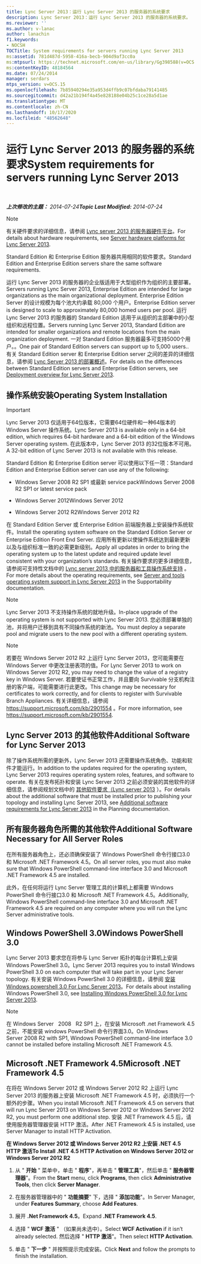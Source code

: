 ```yaml
---
title: Lync Server 2013：运行 Lync Server 2013 的服务器的系统要求
description: Lync Server 2013：运行 Lync Server 2013 的服务器的系统要求。
ms.reviewer: ''
ms.author: v-lanac
author: lanachin
f1.keywords:
- NOCSH
TOCTitle: System requirements for servers running Lync Server 2013
ms:assetid: 781d487d-5958-416a-becb-904d9af3cc0a
ms:mtpsurl: https://technet.microsoft.com/en-us/library/Gg398588(v=OCS.15)
ms:contentKeyID: 48184564
ms.date: 07/24/2014
manager: serdars
mtps_version: v=OCS.15
ms.openlocfilehash: 7b85940294e35a953d4ffb9c07bfdaba79141485
ms.sourcegitcommit: d42a21b194f4a45e828188e04b25c1ce28a5d1ae
ms.translationtype: MT
ms.contentlocale: zh-CN
ms.lasthandoff: 10/17/2020
ms.locfileid: "48562648"
---
```

# <a name="system-requirements-for-servers-running-lync-server-2013"></a><span data-ttu-id="d43ce-103">运行 Lync Server 2013 的服务器的系统要求</span><span class="sxs-lookup"><span data-stu-id="d43ce-103">System requirements for servers running Lync Server 2013</span></span>

<div data-xmlns="http://www.w3.org/1999/xhtml">

<div class="topic" data-xmlns="http://www.w3.org/1999/xhtml" data-msxsl="urn:schemas-microsoft-com:xslt" data-cs="https://msdn.microsoft.com/">

<div data-asp="https://msdn2.microsoft.com/asp">



</div>

<div id="mainSection">

<div id="mainBody">

<span> </span>

<span data-ttu-id="d43ce-104">_**上次修改的主题：** 2014-07-24_</span><span class="sxs-lookup"><span data-stu-id="d43ce-104">_**Topic Last Modified:** 2014-07-24_</span></span>

<div>


> [!NOTE]
> <span data-ttu-id="d43ce-105">有关硬件要求的详细信息，请参阅 <A href="lync-server-2013-server-hardware-platforms.md">Lync server 2013 的服务器硬件平台</A>。</span><span class="sxs-lookup"><span data-stu-id="d43ce-105">For details about hardware requirements, see <A href="lync-server-2013-server-hardware-platforms.md">Server hardware platforms for Lync Server 2013</A>.</span></span>



</div>

<span data-ttu-id="d43ce-106">Standard Edition 和 Enterprise Edition 服务器共用相同的软件要求。</span><span class="sxs-lookup"><span data-stu-id="d43ce-106">Standard Edition and Enterprise Edition servers share the same software requirements.</span></span>

<span data-ttu-id="d43ce-107">运行 Lync Server 2013 的服务器的企业版适用于大型组织作为组织的主要部署。</span><span class="sxs-lookup"><span data-stu-id="d43ce-107">Servers running Lync Server 2013, Enterprise Edition are intended for large organizations as the main organizational deployment.</span></span> <span data-ttu-id="d43ce-108">Enterprise Edition Server 的设计规模为每个池大约承载 80,000 个用户。</span><span class="sxs-lookup"><span data-stu-id="d43ce-108">Enterprise Edition server is designed to scale to approximately 80,000 homed users per pool.</span></span> <span data-ttu-id="d43ce-109">运行 Lync Server 2013 的服务器的 Standard Edition 适用于从组织的主部署中的小型组织和远程位置。</span><span class="sxs-lookup"><span data-stu-id="d43ce-109">Servers running Lync Server 2013, Standard Edition are intended for smaller organizations and remote locations from the main organization deployment.</span></span> <span data-ttu-id="d43ce-110">一对 Standard Edition 服务器最多可支持5000个用户。。</span><span class="sxs-lookup"><span data-stu-id="d43ce-110">One pair of Standard Edition servers can support up to 5,000 users..</span></span> <span data-ttu-id="d43ce-111">有关 Standard Edition server 和 Enterprise Edition server 之间的差异的详细信息，请参阅 [Lync Server 2013 的部署概述](lync-server-2013-deployment-overview.md)。</span><span class="sxs-lookup"><span data-stu-id="d43ce-111">For details on the differences between Standard Edition servers and Enterprise Edition servers, see [Deployment overview for Lync Server 2013](lync-server-2013-deployment-overview.md).</span></span>

<div>

## <a name="operating-system-installation"></a><span data-ttu-id="d43ce-112">操作系统安装</span><span class="sxs-lookup"><span data-stu-id="d43ce-112">Operating System Installation</span></span>

<div>


> [!IMPORTANT]
> <span data-ttu-id="d43ce-113">Lync Server 2013 仅适用于64位版本，它需要64位硬件和一种64版本的 Windows Server 操作系统。</span><span class="sxs-lookup"><span data-stu-id="d43ce-113">Lync Server 2013 is available only in a 64-bit edition, which requires 64-bit hardware and a 64-bit edition of the Windows Server operating system.</span></span> <span data-ttu-id="d43ce-114">在此版本中，Lync Server 2013 的32位版本不可用。</span><span class="sxs-lookup"><span data-stu-id="d43ce-114">A 32-bit edition of Lync Server 2013 is not available with this release.</span></span>



</div>

<span data-ttu-id="d43ce-115">Standard Edition 和 Enterprise Edition server 可以使用以下任一项：</span><span class="sxs-lookup"><span data-stu-id="d43ce-115">Standard Edition and Enterprise Edition server can use any of the following:</span></span>

  - <span data-ttu-id="d43ce-116">Windows Server 2008 R2 SP1 或最新 service pack</span><span class="sxs-lookup"><span data-stu-id="d43ce-116">Windows Server 2008 R2 SP1 or latest service pack</span></span>

  - <span data-ttu-id="d43ce-117">Windows Server 2012</span><span class="sxs-lookup"><span data-stu-id="d43ce-117">Windows Server 2012</span></span>

  - <span data-ttu-id="d43ce-118">Windows Server 2012 R2</span><span class="sxs-lookup"><span data-stu-id="d43ce-118">Windows Server 2012 R2</span></span>

<span data-ttu-id="d43ce-119">在 Standard Edition Server 或 Enterprise Edition 前端服务器上安装操作系统软件。</span><span class="sxs-lookup"><span data-stu-id="d43ce-119">Install the operating system software on the Standard Edition Server or Enterprise Edition Front End Server.</span></span> <span data-ttu-id="d43ce-120">应用所有更新以使操作系统达到最新更新以及与组织标准一致的必需更新级别。</span><span class="sxs-lookup"><span data-stu-id="d43ce-120">Apply all updates in order to bring the operating system up to the latest update and required update level consistent with your organization’s standards.</span></span> <span data-ttu-id="d43ce-121">有关操作要求的更多详细信息，请参阅可支持性文档中的 [Lync server 2013 中的服务器和工具操作系统支持](lync-server-2013-server-and-tools-operating-system-support.md) 。</span><span class="sxs-lookup"><span data-stu-id="d43ce-121">For more details about the operating requirements, see [Server and tools operating system support in Lync Server 2013](lync-server-2013-server-and-tools-operating-system-support.md) in the Supportability documentation.</span></span>

> [!NOTE] 
> <span data-ttu-id="d43ce-122">Lync Server 2013 不支持操作系统的就地升级。</span><span class="sxs-lookup"><span data-stu-id="d43ce-122">In-place upgrade of the operating system is not supported with Lync Server 2013.</span></span>  <span data-ttu-id="d43ce-123">您必须部署单独的池，并将用户迁移到具有不同操作系统的新池。</span><span class="sxs-lookup"><span data-stu-id="d43ce-123">You must deploy a separate pool and migrate users to the new pool with a different operating system.</span></span>

<div>


> [!NOTE]
> <span data-ttu-id="d43ce-124">若要在 Windows Server 2012 R2 上运行 Lync Server 2013，您可能需要在 Windows Server 中更改注册表项的值。</span><span class="sxs-lookup"><span data-stu-id="d43ce-124">For Lync Server 2013 to work on Windows Server 2012 R2, you may need to change the value of a registry key in Windows Server.</span></span> <span data-ttu-id="d43ce-125">若要使证书正常工作，并且要向 Survivable 分支机构注册的客户端，可能需要进行此更改。</span><span class="sxs-lookup"><span data-stu-id="d43ce-125">This change may be necessary for certificates to work correctly, and for clients to register with Survivable Branch Appliances.</span></span> <span data-ttu-id="d43ce-126">有关详细信息，请参阅 <A class=uri href="https://support.microsoft.com/kb/2901554">https://support.microsoft.com/kb/2901554</A> 。</span><span class="sxs-lookup"><span data-stu-id="d43ce-126">For more information, see <A class=uri href="https://support.microsoft.com/kb/2901554">https://support.microsoft.com/kb/2901554</A>.</span></span>



</div>

<div>

## <a name="additional-software-for-lync-server-2013"></a><span data-ttu-id="d43ce-127">Lync Server 2013 的其他软件</span><span class="sxs-lookup"><span data-stu-id="d43ce-127">Additional Software for Lync Server 2013</span></span>

<span data-ttu-id="d43ce-128">除了操作系统所需的更新外，Lync Server 2013 还需要操作系统角色、功能和软件才能运行。</span><span class="sxs-lookup"><span data-stu-id="d43ce-128">In addition to the updates required for the operating system, Lync Server 2013 requires operating system roles, features, and software to operate.</span></span> <span data-ttu-id="d43ce-129">有关在发布拓扑和安装 Lync Server 2013 之前必须安装的其他软件的详细信息，请参阅规划文档中的 [其他软件要求（Lync server 2013](lync-server-2013-additional-software-requirements.md) ）。</span><span class="sxs-lookup"><span data-stu-id="d43ce-129">For details about the additional software that must be installed prior to publishing your topology and installing Lync Server 2013, see [Additional software requirements for Lync Server 2013](lync-server-2013-additional-software-requirements.md) in the Planning documentation.</span></span>

</div>

</div>

<div>

## <a name="additional-software-necessary-for-all-server-roles"></a><span data-ttu-id="d43ce-130">所有服务器角色所需的其他软件</span><span class="sxs-lookup"><span data-stu-id="d43ce-130">Additional Software Necessary for All Server Roles</span></span>

<span data-ttu-id="d43ce-131">在所有服务器角色上，还必须确保安装了 Windows PowerShell 命令行接口3.0 和 Microsoft .NET Framework 4.5。</span><span class="sxs-lookup"><span data-stu-id="d43ce-131">On all server roles, you must also make sure that Windows PowerShell command-line interface 3.0 and Microsoft .NET Framework 4.5 are installed.</span></span>

<span data-ttu-id="d43ce-132">此外，在任何将运行 Lync Server 管理工具的计算机上都需要 Windows PowerShell 命令行接口3.0 和 Microsoft .NET Framework 4.5。</span><span class="sxs-lookup"><span data-stu-id="d43ce-132">Additionally, Windows PowerShell command-line interface 3.0 and Microsoft .NET Framework 4.5 are required on any computer where you will run the Lync Server administrative tools.</span></span>

<div>

## <a name="windows-powershell-30"></a><span data-ttu-id="d43ce-133">Windows PowerShell 3.0</span><span class="sxs-lookup"><span data-stu-id="d43ce-133">Windows PowerShell 3.0</span></span>

<span data-ttu-id="d43ce-134">Lync Server 2013 要求您在将参与 Lync Server 拓扑的每台计算机上安装 Windows PowerShell 3.0。</span><span class="sxs-lookup"><span data-stu-id="d43ce-134">Lync Server 2013 requires you to install Windows PowerShell 3.0 on each computer that will take part in your Lync Server topology.</span></span> <span data-ttu-id="d43ce-135">有关安装 Windows PowerShell 3.0 的详细信息，请参阅 [安装 Windows powershell 3.0 For Lync Server 2013](lync-server-2013-installing-windows-powershell-3-0.md)。</span><span class="sxs-lookup"><span data-stu-id="d43ce-135">For details about installing Windows PowerShell 3.0, see [Installing Windows PowerShell 3.0 for Lync Server 2013](lync-server-2013-installing-windows-powershell-3-0.md).</span></span>

<div>


> [!NOTE]
> <span data-ttu-id="d43ce-136">在 Windows Server &nbsp; 2008 &nbsp; R2 SP1 上，在安装 Microsoft .net Framework 4.5 之前，不能安装 windows PowerShell 命令行界面3.0。</span><span class="sxs-lookup"><span data-stu-id="d43ce-136">On Windows Server&nbsp;2008&nbsp;R2 with SP1, Windows PowerShell command-line interface 3.0 cannot be installed before installing Microsoft .NET Framework 4.5.</span></span>



</div>

</div>

<div>

## <a name="microsoft-net-framework-45"></a><span data-ttu-id="d43ce-137">Microsoft .NET Framework 4.5</span><span class="sxs-lookup"><span data-stu-id="d43ce-137">Microsoft .NET Framework 4.5</span></span>

<span data-ttu-id="d43ce-138">在将在 Windows Server 2012 或 Windows Server 2012 R2 上运行 Lync Server 2013 的服务器上安装 Microsoft .NET Framework 4.5 时，必须执行一个额外的步骤。</span><span class="sxs-lookup"><span data-stu-id="d43ce-138">When you install Microsoft .NET Framework 4.5 on servers that will run Lync Server 2013 on Windows Server 2012 or Windows Server 2012 R2, you must perform one additional step.</span></span> <span data-ttu-id="d43ce-139">安装 .NET Framework 4.5 后，请使用服务器管理器安装 HTTP 激活。</span><span class="sxs-lookup"><span data-stu-id="d43ce-139">After .NET Framework 4.5 is installed, use Server Manager to install HTTP Activation.</span></span>

<span data-ttu-id="d43ce-140">**在 Windows Server 2012 或 Windows Server 2012 R2 上安装 .NET 4.5 HTTP 激活**</span><span class="sxs-lookup"><span data-stu-id="d43ce-140">**To Install .NET 4.5 HTTP Activation on Windows Server 2012 or Windows Server 2012 R2**</span></span>

1.  <span data-ttu-id="d43ce-141">从 " **开始** " 菜单中，单击 " **程序**"，再单击 " **管理工具**"，然后单击 " **服务器管理器**"。</span><span class="sxs-lookup"><span data-stu-id="d43ce-141">From the **Start** menu, click **Programs**, then click **Administrative Tools**, then click **Server Manager**.</span></span>

2.  <span data-ttu-id="d43ce-142">在服务器管理器中的 " **功能摘要**" 下，选择 " **添加功能**"。</span><span class="sxs-lookup"><span data-stu-id="d43ce-142">In Server Manager, under **Features Summary**, choose **Add Features**.</span></span>

3.  <span data-ttu-id="d43ce-143">展开 **.Net Framework 4.5**。</span><span class="sxs-lookup"><span data-stu-id="d43ce-143">Expand **.NET Framework 4.5**.</span></span>

4.  <span data-ttu-id="d43ce-144">选择 " **WCF 激活** " （如果尚未选中）。</span><span class="sxs-lookup"><span data-stu-id="d43ce-144">Select **WCF Activation** if it isn’t already selected.</span></span> <span data-ttu-id="d43ce-145">然后选择 " **HTTP 激活**"。</span><span class="sxs-lookup"><span data-stu-id="d43ce-145">Then select **HTTP Activation**.</span></span>

5.  <span data-ttu-id="d43ce-146">单击 " **下一步** " 并按照提示完成安装。</span><span class="sxs-lookup"><span data-stu-id="d43ce-146">Click **Next** and follow the prompts to finish the installation.</span></span>

</div>

</div>

</div>

<span> </span>

</div>

</div>

</div>

